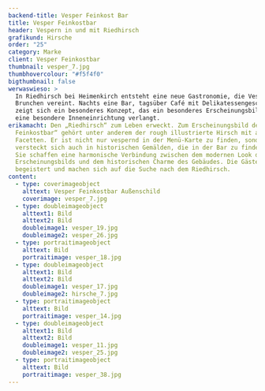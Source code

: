 ```yaml
---
backend-title: Vesper Feinkost Bar
title: Vesper Feinkostbar
header: Vespern in und mit Riedhirsch
grafikund: Hirsche
order: "25"
category: Marke
client: Vesper Feinkostbar
thumbnail: vesper_7.jpg
thumbhovercolour: "#f5f4f0"
bigthumbnail: false
werwaswieso: >
  In Riedhirsch bei Heimenkirch entsteht eine neue Gastronomie, die Vespern und
  Brunchen vereint. Nachts eine Bar, tagsüber Café mit Delikatessengeschäft
  zeigt sich ein besonderes Konzept, das ein besonderes Erscheinungsbild und
  eine besondere Inneneinrichtung verlangt.
erikamacht: Den „Riedhirsch“ zum Leben erweckt. Zum Erscheinungsbild der „Vesper
  Feinkostbar“ gehört unter anderem der rough illustrierte Hirsch mit all seinen
  Facetten. Er ist nicht nur vespernd in der Menü-Karte zu finden, sondern
  versteckt sich auch in historischen Gemälden, die in der Bar zu finden sind.
  Sie schaffen eine harmonische Verbindung zwischen dem modernen Look des
  Erscheinungsbilds und dem historischen Charme des Gebäudes. Die Gäste sind
  begeistert und machen sich auf die Suche nach dem Riedhirsch.
content:
  - type: coverimageobject
    alttext: Vesper Feinkostbar Außenschild
    coverimage: vesper_7.jpg
  - type: doubleimageobject
    alttext1: Bild
    alttext2: Bild
    doubleimage1: vesper_19.jpg
    doubleimage2: vesper_26.jpg
  - type: portraitimageobject
    alttext: Bild
    portraitimage: vesper_18.jpg
  - type: doubleimageobject
    alttext1: Bild
    alttext2: Bild
    doubleimage1: vesper_17.jpg
    doubleimage2: hirsche_7.jpg
  - type: portraitimageobject
    alttext: Bild
    portraitimage: vesper_14.jpg
  - type: doubleimageobject
    alttext1: Bild
    alttext2: Bild
    doubleimage1: vesper_11.jpg
    doubleimage2: vesper_25.jpg
  - type: portraitimageobject
    alttext: Bild
    portraitimage: vesper_38.jpg
---
```

